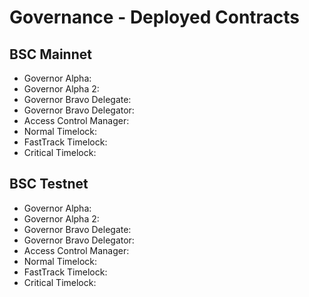 # Governance - Deployed Contracts

## BSC Mainnet

- Governor Alpha:
- Governor Alpha 2:
- Governor Bravo Delegate:
- Governor Bravo Delegator:
- Access Control Manager:
- Normal Timelock:
- FastTrack Timelock:
- Critical Timelock:

## BSC Testnet

- Governor Alpha:
- Governor Alpha 2:
- Governor Bravo Delegate:
- Governor Bravo Delegator:
- Access Control Manager:
- Normal Timelock:
- FastTrack Timelock:
- Critical Timelock:
